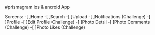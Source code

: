 #prismagram ios & android App

Screens:
-[ ]Home
-[ ]Search
-[ ]Upload
-[ ]Notifications (Challenge)
-[ ]Profile
-[ ]Edit Profile (Challenge)
-[ ]Photo Detail
-[ ]Photo Comments (Challenge)
-[ ]Photo Likes (Challenge)